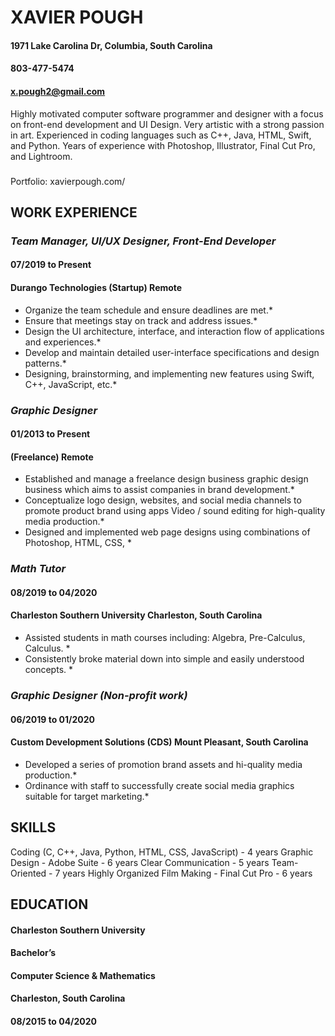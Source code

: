 # __XAVIER POUGH__
#### 1971 Lake Carolina Dr, Columbia, South Carolina 
#### 803-477-5474
#### x.pough2@gmail.com
Highly motivated computer software programmer and designer with a focus on front-end development and UI Design. Very artistic with a strong passion in art. Experienced in coding languages such as C++, Java, HTML, Swift, and Python. Years of experience with Photoshop, Illustrator, Final Cut Pro, and Lightroom.
### 
Portfolio: xavierpough.com/

## __WORK EXPERIENCE__
### _Team Manager, UI/UX Designer, Front-End Developer_
#### 07/2019 to Present
#### Durango Technologies (Startup) Remote
* Organize the team schedule and ensure deadlines are met.*
* Ensure that meetings stay on track and address issues.*
* Design the UI architecture, interface, and interaction flow of applications and experiences.*
* Develop and maintain detailed user-interface specifications and design patterns.*
* Designing, brainstorming, and implementing new features using Swift, C++, JavaScript, etc.*
#### 
  

### _Graphic Designer_
#### 01/2013 to Present
#### (Freelance) Remote
* Established and manage a freelance design business graphic design business which aims to assist companies in brand development.*
* Conceptualize logo design, websites, and social media channels to promote product brand using apps Video / sound editing for high-quality media production.*
* Designed and implemented web page designs using combinations of Photoshop, HTML, CSS, *
#### 

### _Math Tutor_
#### 08/2019 to 04/2020
#### Charleston Southern University Charleston, South Carolina
* Assisted students in math courses including: Algebra, Pre-Calculus, Calculus. *
* Consistently broke material down into simple and easily understood concepts. *
   
### _Graphic Designer (Non-profit work)_
#### 06/2019 to 01/2020
#### Custom Development Solutions (CDS) Mount Pleasant, South Carolina
* Developed a series of promotion brand assets and hi-quality media production.*
* Ordinance with staff to successfully create social media graphics suitable for target marketing.*

## __SKILLS__
Coding (C, C++, Java, Python, HTML, CSS, JavaScript) - 4 years Graphic Design - Adobe Suite - 6 years
Clear Communication - 5 years
Team-Oriented - 7 years
  Highly Organized
Film Making - Final Cut Pro - 6 years
## __EDUCATION__
#### Charleston Southern University
#### Bachelor’s
#### Computer Science & Mathematics 
#### Charleston, South Carolina 
#### 08/2015 to 04/2020
